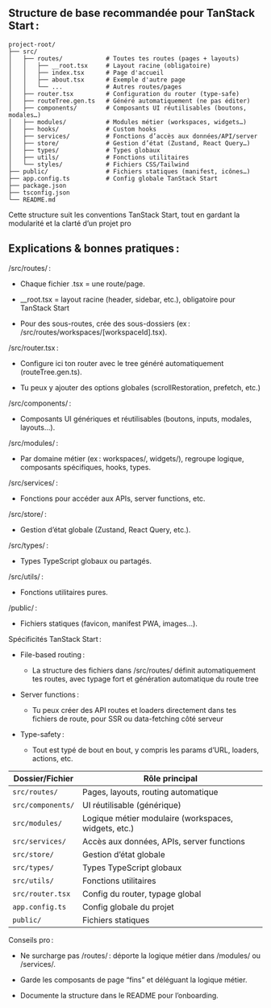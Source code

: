 ## Structure de base recommandée pour TanStack Start :

```text
project-root/
├── src/
│   ├── routes/            # Toutes tes routes (pages + layouts)
│   │   ├── __root.tsx     # Layout racine (obligatoire)
│   │   ├── index.tsx      # Page d'accueil
│   │   ├── about.tsx      # Exemple d'autre page
│   │   └── ...            # Autres routes/pages
│   ├── router.tsx         # Configuration du router (type-safe)
│   ├── routeTree.gen.ts   # Généré automatiquement (ne pas éditer)
│   ├── components/        # Composants UI réutilisables (boutons, modales…)
│   ├── modules/           # Modules métier (workspaces, widgets…)
│   ├── hooks/             # Custom hooks
│   ├── services/          # Fonctions d’accès aux données/API/server
│   ├── store/             # Gestion d’état (Zustand, React Query…)
│   ├── types/             # Types globaux
│   ├── utils/             # Fonctions utilitaires
│   └── styles/            # Fichiers CSS/Tailwind
├── public/                # Fichiers statiques (manifest, icônes…)
├── app.config.ts          # Config globale TanStack Start
├── package.json
├── tsconfig.json
└── README.md
```

Cette structure suit les conventions TanStack Start, tout en gardant la modularité et la clarté d’un projet pro

## Explications & bonnes pratiques :

/src/routes/ :

- Chaque fichier .tsx = une route/page.

- __root.tsx = layout racine (header, sidebar, etc.), obligatoire pour TanStack Start

- Pour des sous-routes, crée des sous-dossiers (ex : /src/routes/workspaces/[workspaceId].tsx).

/src/router.tsx :

- Configure ici ton router avec le tree généré automatiquement (routeTree.gen.ts).

- Tu peux y ajouter des options globales (scrollRestoration, prefetch, etc.)

/src/components/ :

- Composants UI génériques et réutilisables (boutons, inputs, modales, layouts…).

/src/modules/ :

- Par domaine métier (ex : workspaces/, widgets/), regroupe logique, composants spécifiques, hooks, types.

/src/services/ :

- Fonctions pour accéder aux APIs, server functions, etc.

/src/store/ :

- Gestion d’état globale (Zustand, React Query, etc.).

/src/types/ :

- Types TypeScript globaux ou partagés.

/src/utils/ :

- Fonctions utilitaires pures.

/public/ :

- Fichiers statiques (favicon, manifest PWA, images…).

Spécificités TanStack Start :

- File-based routing :

    - La structure des fichiers dans /src/routes/ définit automatiquement tes routes, avec typage fort et génération automatique du route tree

- Server functions :

    - Tu peux créer des API routes et loaders directement dans tes fichiers de route, pour SSR ou data-fetching côté serveur

- Type-safety :

    - Tout est typé de bout en bout, y compris les params d’URL, loaders, actions, etc.

| Dossier/Fichier       | Rôle principal                                   |
|-----------------------|-------------------------------------------------|
| `src/routes/`         | Pages, layouts, routing automatique             |
| `src/components/`     | UI réutilisable (générique)                     |
| `src/modules/`        | Logique métier modulaire (workspaces, widgets, etc.) |
| `src/services/`       | Accès aux données, APIs, server functions       |
| `src/store/`          | Gestion d’état globale                          |
| `src/types/`          | Types TypeScript globaux                        |
| `src/utils/`          | Fonctions utilitaires                           |
| `src/router.tsx`      | Config du router, typage global                 |
| `app.config.ts`       | Config globale du projet                        |
| `public/`             | Fichiers statiques                              |

Conseils pro :

- Ne surcharge pas /routes/ : déporte la logique métier dans /modules/ ou /services/.

- Garde les composants de page “fins” et déléguant la logique métier.

- Documente la structure dans le README pour l’onboarding.
